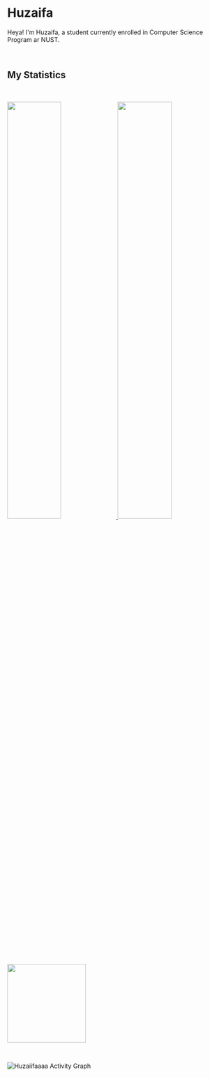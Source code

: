 <h1 align="left">
  <b>Huzaifa</b>
</h1>

Heya! I'm Huzaifa, a student currently enrolled in Computer Science Program ar NUST.

<br>

## My Statistics


<br/>
<p align="left">
  <a href="https://github.com/Huzaiifaaaa">
  <img width="49.5%" src="https://github-readme-stats.vercel.app/api?username=Huzaiifaaaa&show_icons=true&theme=gruvbox&hide_border=true" />
    <img width="49.5%" src="https://github-readme-streak-stats.herokuapp.com/?user=Huzaiifaaaa&theme=gruvbox&hide_border=true" />
  </a>
</p>
<br>

<p align="left" width="100%">
  <a href="https://github.com/Huzaiifaaaa">
  <img height="180em" src="https://github-readme-stats-eight-theta.vercel.app/api/top-langs/?username=Huzaiifaaaa&layout=compact&langs_count=8&theme=theme=gruvbox&bg_color=282828&hide_border=true&line=d1a01f&point=c58545"/>
  </a>
</p>
<br>

![Huzaiifaaaa Activity Graph](https://activity-graph.herokuapp.com/graph?username=Huzaiifaaaa&custom_title=Huzaiifaaaa's%20Contribution%20Graph&theme=gruvbox&bg_color=282828&hide_border=true&line=d1a01f&point=c58545)

